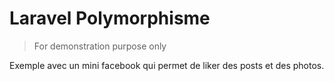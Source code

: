 # Laravel Polymorphisme

> For demonstration purpose only

Exemple avec un mini facebook qui permet de liker des posts et des photos.

